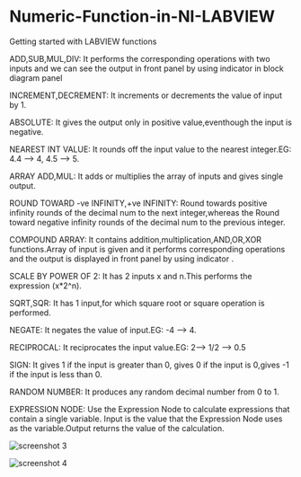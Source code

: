 # Numeric-Function-in-NI-LABVIEW
Getting started with LABVIEW functions


ADD,SUB,MUL,DIV: 
             It performs the corresponding operations with two inputs and we can see the output in front panel by using indicator in block diagram panel     

INCREMENT,DECREMENT:
              It increments or decrements the value of input by 1.

ABSOLUTE:
       It gives the output only in positive value,eventhough the input is negative.

NEAREST INT VALUE:
       It rounds off the input value to the nearest integer.EG: 4.4 --> 4, 4.5 --> 5.

ARRAY ADD,MUL:
       It adds or multiplies the array of inputs and gives single output.

ROUND TOWARD -ve INFINITY,+ve INFINITY:
       Round towards positive infinity rounds of the decimal num to the next integer,whereas the Round toward negative infinity rounds of the decimal num to the previous integer.

COMPOUND ARRAY:
       It contains addition,multiplication,AND,OR,XOR functions.Array of input is given and it performs corresponding operations and the output is displayed in front panel by using indicator .

SCALE BY POWER OF 2:
       It has 2 inputs x and n.This performs the expression (x*2^n).

SQRT,SQR:
       It has 1 input,for which square root or square operation is performed.

NEGATE:
       It negates the value of input.EG: -4 --> 4.

RECIPROCAL:
       It reciprocates the input value.EG: 2--> 1/2 --> 0.5

SIGN:
       It gives 1 if the input is greater than 0, gives 0 if the input is 0,gives -1 if the input is less than 0.

RANDOM NUMBER:
       It produces any random decimal number from 0 to 1.

EXPRESSION NODE:
       Use the Expression Node to calculate expressions that contain a single variable. Input is the value that the Expression Node uses as the variable.Output returns the value of the calculation.

![screenshot 3](https://cloud.githubusercontent.com/assets/28774462/26448892/2d09e0b0-416d-11e7-8c57-fd500a4b8864.png)

![screenshot 4](https://cloud.githubusercontent.com/assets/28774462/26448905/3a58f21a-416d-11e7-80e5-50fc78c983c0.png)
